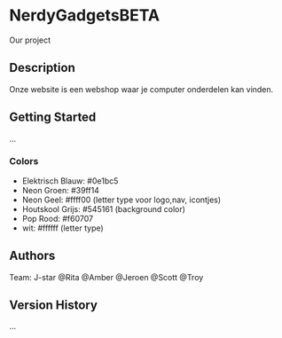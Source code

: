 # NerdyGadgetsBETA
Our project

## Description
Onze website is een webshop waar je computer onderdelen kan vinden.

## Getting Started
...

### Colors
*	Elektrisch Blauw: #0e1bc5
*	Neon Groen: #39ff14
*	Neon Geel: #ffff00 (letter type voor logo,nav, icontjes)
*	Houtskool Grijs: #545161 (background color)
*	Pop Rood: #f60707
*	wit: #ffffff (letter type)

## Authors

Team: J-star
@Rita
@Amber
@Jeroen
@Scott
@Troy

## Version History

...
